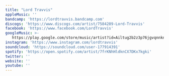 ```yaml
---
title: "Lord Travvis"
appleMusic: ''
bandcamp: 'https://lordtravvis.bandcamp.com'
discogs: 'https://www.discogs.com/artist/7584289-Lord-Travvis'
facebook: 'https://www.facebook.com/LordTravvis'
googleMusic: >-
   https://play.google.com/store/music/artist?id=Ailtug2b2z3p76jgvqnnknt6nqi
instagram: 'https://www.instagram.com/lordtravvis'
soundcloud: 'https://soundcloud.com/user-177914391'
spotify: 'https://open.spotify.com/artist/7frKNhHldknCX7DKx7kgki'
twitter: ''
website: ''
youtube: ''
---
```

